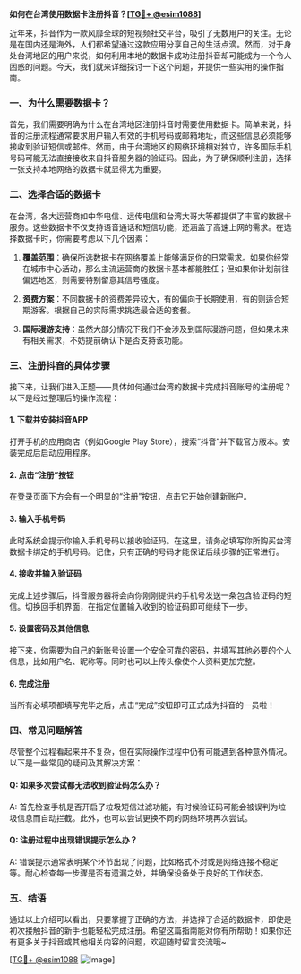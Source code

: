 **如何在台湾使用数据卡注册抖音？[[TG💪+ @esim1088](https://t.me/s/esim1088)]**

近年来，抖音作为一款风靡全球的短视频社交平台，吸引了无数用户的关注。无论是在国内还是海外，人们都希望通过这款应用分享自己的生活点滴。然而，对于身处台湾地区的用户来说，如何利用本地的数据卡成功注册抖音却可能成为一个令人困惑的问题。今天，我们就来详细探讨一下这个问题，并提供一些实用的操作指南。

### 一、为什么需要数据卡？

首先，我们需要明确为什么在台湾地区注册抖音时需要使用数据卡。简单来说，抖音的注册流程通常要求用户输入有效的手机号码或邮箱地址，而这些信息必须能够接收到验证短信或邮件。然而，由于台湾地区的网络环境相对独立，许多国际手机号码可能无法直接接收来自抖音服务器的验证码。因此，为了确保顺利注册，选择一张支持本地网络的数据卡就显得尤为重要。

### 二、选择合适的数据卡

在台湾，各大运营商如中华电信、远传电信和台湾大哥大等都提供了丰富的数据卡服务。这些数据卡不仅支持语音通话和短信功能，还涵盖了高速上网的需求。在选择数据卡时，你需要考虑以下几个因素：

1. **覆盖范围**：确保所选数据卡在网络覆盖上能够满足你的日常需求。如果你经常在城市中心活动，那么主流运营商的数据卡基本都能胜任；但如果你计划前往偏远地区，则需要特别留意其信号强度。
   
2. **资费方案**：不同数据卡的资费差异较大，有的偏向于长期使用，有的则适合短期游客。根据自己的实际需求挑选最合适的套餐。

3. **国际漫游支持**：虽然大部分情况下我们不会涉及到国际漫游问题，但如果未来有相关需求，不妨提前确认下是否支持该功能。

### 三、注册抖音的具体步骤

接下来，让我们进入正题——具体如何通过台湾的数据卡完成抖音账号的注册呢？以下是经过整理后的操作流程：

#### 1. 下载并安装抖音APP
打开手机的应用商店（例如Google Play Store），搜索“抖音”并下载官方版本。安装完成后启动应用程序。

#### 2. 点击“注册”按钮
在登录页面下方会有一个明显的“注册”按钮，点击它开始创建新账户。

#### 3. 输入手机号码
此时系统会提示你输入手机号码以接收验证码。在这里，请务必填写你所购买台湾数据卡绑定的手机号码。记住，只有正确的号码才能保证后续步骤的正常进行。

#### 4. 接收并输入验证码
完成上述步骤后，抖音服务器将会向你刚刚提供的手机号发送一条包含验证码的短信。切换回手机界面，在指定位置输入收到的验证码即可继续下一步。

#### 5. 设置密码及其他信息
接下来，你需要为自己的新账号设置一个安全可靠的密码，并填写其他必要的个人信息，比如用户名、昵称等。同时也可以上传头像使个人资料更加完整。

#### 6. 完成注册
当所有必填项都填写完毕之后，点击“完成”按钮即可正式成为抖音的一员啦！

### 四、常见问题解答

尽管整个过程看起来并不复杂，但在实际操作过程中仍有可能遇到各种意外情况。以下是一些常见的疑问及其解决方案：

#### Q: 如果多次尝试都无法收到验证码怎么办？
A: 首先检查手机是否开启了垃圾短信过滤功能，有时候验证码可能会被误判为垃圾信息而自动拦截。此外，也可以尝试更换不同的网络环境再次尝试。

#### Q: 注册过程中出现错误提示怎么办？
A: 错误提示通常表明某个环节出现了问题，比如格式不对或是网络连接不稳定等。耐心检查每一步骤是否有遗漏之处，并确保设备处于良好的工作状态。

### 五、结语

通过以上介绍可以看出，只要掌握了正确的方法，并选择了合适的数据卡，即使是初次接触抖音的新手也能轻松完成注册。希望这篇指南能对你有所帮助！如果你还有更多关于抖音或其他相关内容的问题，欢迎随时留言交流哦~

[[TG💪+ @esim1088](https://t.me/s/esim1088) ![Image](https://i.postimg.cc/4NQfJmqS/Snipaste-2025-05-13-00-14-12.png)]